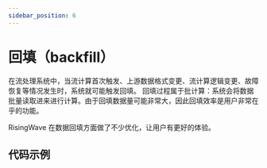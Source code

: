 ```yaml
---
sidebar_position: 6
---
```



# 回填（backfill）

在流处理系统中，当流计算首次触发、上游数据格式变更、流计算逻辑变更、故障恢复等情况发生时，系统就可能触发回填。
回填过程属于批计算：系统会将数据批量读取进来进行计算。由于回填数据量可能非常大，因此回填效率是用户非常在乎的功能。

RisingWave 在数据回填方面做了不少优化，让用户有更好的体验。



## 代码示例